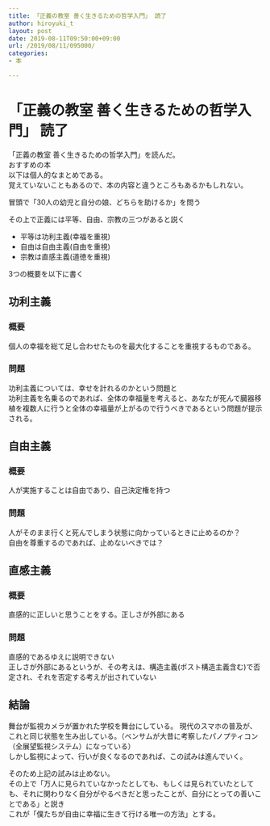 ```yaml
---
title: 「正義の教室 善く生きるための哲学入門」 読了
author: hiroyuki_t
layout: post
date: 2019-08-11T09:50:00+09:00
url: /2019/08/11/095000/
categories:
- 本

---
```


# 「正義の教室 善く生きるための哲学入門」 読了

「正義の教室 善く生きるための哲学入門」を読んだ。  
おすすめの本  
以下は個人的なまとめである。  
覚えていないこともあるので、本の内容と違うところもあるかもしれない。


冒頭で「30人の幼児と自分の娘、どちらを助けるか」を問う

その上で正義には平等、自由、宗教の三つがあると説く

- 平等は功利主義(幸福を重視)
- 自由は自由主義(自由を重視)
- 宗教は直感主義(道徳を重視)

3つの概要を以下に書く

## 功利主義

### 概要
個人の幸福を総て足し合わせたものを最大化することを重視するものである。

### 問題
功利主義については、幸せを計れるのかという問題と  
功利主義を名乗るのであれば、全体の幸福量を考えると、あなたが死んで臓器移植を複数人に行うと全体の幸福量が上がるので行うべきであるという問題が提示される。

## 自由主義
### 概要
人が実施することは自由であり、自己決定権を持つ

### 問題
人がそのまま行くと死んでしまう状態に向かっているときに止めるのか？  
自由を尊重するのであれば、止めないべきでは？


## 直感主義
### 概要
直感的に正しいと思うことをする。正しさが外部にある
### 問題
直感的であるゆえに説明できない  
正しさが外部にあるというが、その考えは、構造主義(ポスト構造主義含む)で否定され、それを否定する考えが出されていない


## 結論
舞台が監視カメラが置かれた学校を舞台にしている。
現代のスマホの普及が、これと同じ状態を生み出している。（ベンサムが大昔に考察したパノプティコン（全展望監視システム）になっている）  
しかし監視によって、行いが良くなるのであれば、この試みは進んでいく。

そのため上記の試みは止めない。  
その上で「万人に見られていなかったとしても、もしくは見られていたとしても、それに関わりなく自分がやるべきだと思ったことが、自分にとっての善いことである」と説き  
これが「僕たちが自由に幸福に生きて行ける唯一の方法」とする。
